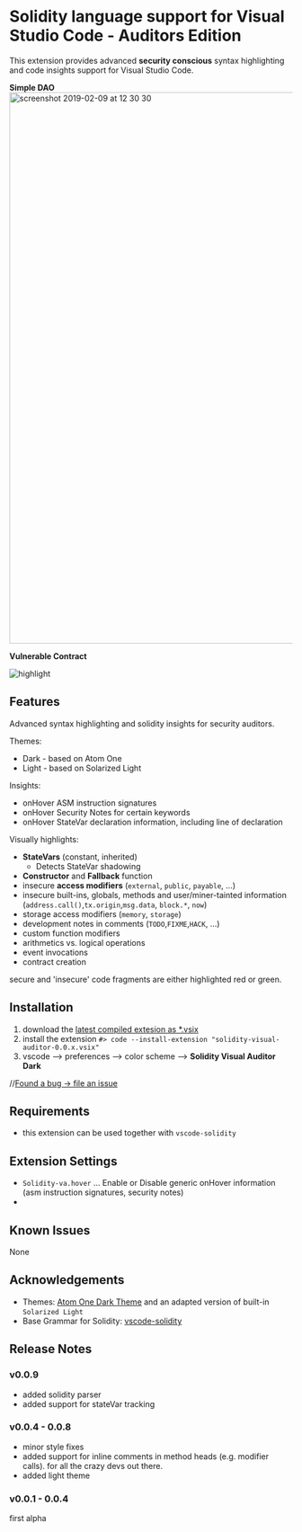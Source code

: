 # Solidity language support for Visual Studio Code - Auditors Edition

This extension provides advanced **security conscious** syntax highlighting and code insights support for Visual Studio Code.

**Simple DAO**
<img width="981" alt="screenshot 2019-02-09 at 12 30 30" src="https://user-images.githubusercontent.com/2865694/52521879-58deab00-2c7e-11e9-9621-1afc73c918d8.png">

**Vulnerable Contract**

![highlight](https://user-images.githubusercontent.com/2865694/52523502-4bcbb700-2c92-11e9-9ef1-085e3a244cda.png)


## Features

Advanced syntax highlighting and solidity insights for security auditors.

Themes:

* Dark - based on Atom One
* Light - based on Solarized Light

Insights:

* onHover ASM instruction signatures
* onHover Security Notes for certain keywords
* onHover StateVar declaration information, including line of declaration

Visually highlights:

* **StateVars** (constant, inherited)
  * Detects StateVar shadowing
* **Constructor** and **Fallback** function
* insecure **access modifiers** (`external`, `public`, `payable`, ...)
* insecure built-ins, globals, methods and user/miner-tainted information (`address.call()`,`tx.origin`,`msg.data`, `block.*`, `now`) 
* storage access modifiers (`memory`, `storage`)
* development notes in comments (`TODO`,`FIXME`,`HACK`, ...)
* custom function modifiers
* arithmetics vs. logical operations
* event invocations
* contract creation

secure and 'insecure' code fragments are either highlighted red or green. 

## Installation

1. download the [latest compiled extesion as *.vsix](https://github.com/tintinweb/vscode-solidity-auditor/releases)
2. install the extension `#> code --install-extension "solidity-visual-auditor-0.0.x.vsix"`
3. vscode --> preferences --> color scheme --> **Solidity Visual Auditor Dark**

//[Found a bug -> file an issue](https://github.com/tintinweb/vscode-solidity-auditor/issues)

## Requirements

* this extension can be used together with `vscode-solidity`

## Extension Settings

* `Solidity-va.hover` ... Enable or Disable generic onHover information (asm instruction signatures, security notes)
* 

## Known Issues

None

## Acknowledgements

* Themes: [Atom One Dark Theme](https://github.com/akamud/vscode-theme-onedark) and an adapted version of built-in `Solarized Light`
* Base Grammar for Solidity: [vscode-solidity](https://github.com/juanfranblanco/vscode-solidity)

## Release Notes

### v0.0.9

* added solidity parser
* added support for stateVar tracking

### v0.0.4 - 0.0.8

* minor style fixes
* added support for inline comments in method heads (e.g. modifier calls). for all the crazy devs out there.
* added light theme

### v0.0.1 - 0.0.4

first alpha

<!-- 
vsce package
vsce publish
 -->
